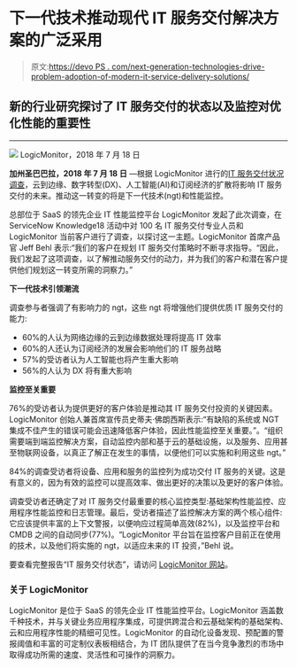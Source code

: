 # 下一代技术推动现代 IT 服务交付解决方案的广泛采用

> 原文:[https://devo PS . com/next-generation-technologies-drive-problem-adoption-of-modern-it-service-delivery-solutions/](https://devops.com/next-generation-technologies-drive-widespread-adoption-of-modern-it-service-delivery-solutions/)

## 新的行业研究探讨了 IT 服务交付的状态以及监控对优化性能的重要性

* * *

![](../Images/c0d774a6892f42f99f1ea0648c26288b.png) LogicMonitor，2018 年 7 月 18 日

**加州圣巴巴拉，2018 年 7 月 18 日** —根据 LogicMonitor 进行的[IT 服务交付状况调查](https://www.logicmonitor.com/resource/state-of-it-service-delivery-survey/)，云到边缘、数字转型(DX)、人工智能(AI)和订阅经济的扩散将影响 IT 服务交付的未来。推动这一转变的将是下一代技术(ngt)和性能监控。

总部位于 SaaS 的领先企业 IT 性能监控平台 LogicMonitor 发起了此次调查，在 ServiceNow Knowledge18 活动中对 100 名 IT 服务交付专业人员和 LogicMonitor 当前客户进行了调查，以探讨这一主题。LogicMonitor 首席产品官 Jeff Behl 表示:“我们的客户在规划 IT 服务交付策略时不断寻求指导。“因此，我们发起了这项调查，以了解推动服务交付的动力，并为我们的客户和潜在客户提供他们规划这一转变所需的洞察力。”

**下一代技术引领潮流**

调查参与者强调了有影响力的 ngt，这些 ngt 将增强他们提供优质 IT 服务交付的能力:

*   60%的人认为网络边缘的云到边缘数据处理将提高 IT 效率
*   60%的人还认为订阅经济的发展会影响他们的 IT 服务战略
*   57%的受访者认为人工智能也将产生重大影响
*   56%的人认为 DX 将有重大影响

**监控至关重要**

76%的受访者认为提供更好的客户体验是推动其 IT 服务交付投资的关键因素。LogicMonitor 创始人兼首席宣传员史蒂夫·佛朗西斯表示:“有缺陷的系统或 NGT 集成不佳产生的错误可能会迅速降低客户体验，因此性能监控至关重要。”。“组织需要端到端监控解决方案，自动监控内部和基于云的基础设施，以及服务、应用甚至物联网设备，以真正了解正在发生的事情，以便他们可以实施和利用这些 ngt。”

84%的调查受访者将设备、应用和服务的监控列为成功交付 IT 服务的关键。这是有意义的，因为有效的监控可以提高效率、做出更好的决策以及更好的客户体验。

调查受访者还确定了对 IT 服务交付最重要的核心监控类型:基础架构性能监控、应用程序性能监控和日志管理。最后，受访者描述了监控解决方案的两个核心组件:它应该提供丰富的上下文警报，以便响应过程简单高效(82%)，以及监控平台和 CMDB 之间的自动同步(77%)。“LogicMonitor 平台旨在监控客户目前正在使用的技术，以及他们将实施的 ngt，以适应未来的 IT 投资，”Behl 说。

要查看完整报告“IT 服务交付状态”，请访问 [LogicMonitor 网站](https://www.logicmonitor.com/resource/state-of-it-service-delivery-survey/)。

### 关于 LogicMonitor

LogicMonitor 是位于 SaaS 的领先企业 IT 性能监控平台。LogicMonitor 涵盖数千种技术，并与关键业务应用程序集成，可提供跨混合和云基础架构的基础架构、云和应用程序性能的精细可见性。LogicMonitor 的自动化设备发现、预配置的警报阈值和丰富的可定制仪表板相结合，为 IT 团队提供了在当今竞争激烈的市场中取得成功所需的速度、灵活性和可操作的洞察力。